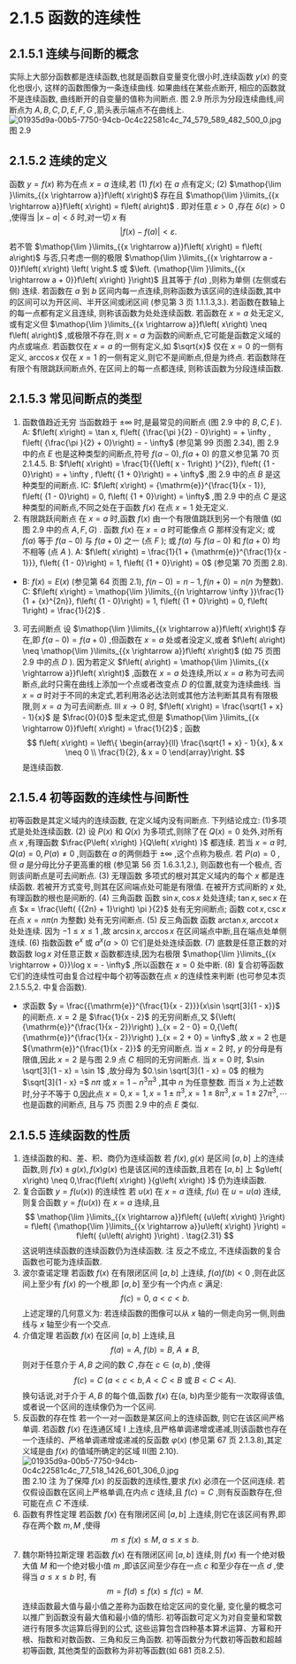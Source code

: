 # 2.1.5 函数的连续性
## 2.1.5.1 连续与间断的概念
实际上大部分函数都是连续函数,也就是函数自变量变化很小时,连续函数 $y\left( x\right)$ 的变化也很小, 这样的函数图像为一条连续曲线. 如果曲线在某些点断开, 相应的函数就不是连续函数, 曲线断开的自变量的值称为间断点. 图 2.9 所示为分段连续曲线,间断点为 $A, B, C, D, E, F, G$ ,箭头表示端点不在曲线上.
![01935d9a-00b5-7750-94cb-0c4c22581c4c_74_579_589_482_500_0.jpg](/images/01935d9a-00b5-7750-94cb-0c4c22581c4c_74_579_589_482_500_0.jpg)
图 2.9
## 2.1.5.2 连续的定义
函数 $y = f\left( x\right)$ 称为在点 $x = a$ 连续,若
(1) $f\left( x\right)$ 在 $a$ 点有定义;
(2) $\mathop{\lim }\limits_{{x \rightarrow  a}}f\left( x\right)$ 存在且 $\mathop{\lim }\limits_{{x \rightarrow  a}}f\left( x\right)  = f\left( a\right)$ .
即对任意 $\varepsilon  > 0$ ,存在 $\delta \left( \varepsilon \right)  > 0$ ,使得当 $\left| {x - a}\right|  < \delta$ 时,对一切 $x$ 有
$$
\left| {f\left( x\right)  - f\left( a\right) }\right|  < \varepsilon . \tag{2.30}
$$
若不管 $\mathop{\lim }\limits_{{x \rightarrow  a}}f\left( x\right)  = f\left( a\right)$ 与否,只考虑一侧的极限 $\mathop{\lim }\limits_{{x \rightarrow  a - 0}}f\left( x\right) \left( \right.$ 或 $\left. {\mathop{\lim }\limits_{{x \rightarrow  a + 0}}f\left( x\right) }\right)$ 且其等于 $f\left( a\right)$ ,则称为单侧 (左侧或右侧) 连续.
若函数在 $a$ 到 $b$ 区间内每一点连续,则称函数为该区间的连续函数,其中的区间可以为开区间、半开区间或闭区间 (参见第 3 页 1.1.1.3,3.). 若函数在数轴上的每一点都有定义且连续, 则称该函数为处处连续函数.
若函数在 $x = a$ 处无定义,或有定义但 $\mathop{\lim }\limits_{{x \rightarrow  a}}f\left( x\right)  \neq  f\left( a\right)$ ,或极限不存在,则 $x = a$ 为函数的间断点,它可能是函数定义域的内点或端点.
若函数仅在 $x = a$ 的一侧有定义,如 $\sqrt{x}$ 仅在 $x = 0$ 的一侧有定义, $\arccos x$ 仅在 $x = 1$ 的一侧有定义,则它不是间断点,但是为终点.
若函数除在有限个有限跳跃间断点外, 在区间上的每一点都连续, 则称该函数为分段连续函数.
## 2.1.5.3 常见间断点的类型
1. 函数值趋近无穷
当函数趋于 $\pm  \infty$ 时,是最常见的间断点 (图 2.9 中的 $B, C, E$ ).
A: $f\left( x\right)  = \tan x, f\left( {\frac{\pi }{2} - 0}\right)  =  + \infty , f\left( {\frac{\pi }{2} + 0}\right)  =  - \infty$ (参见第 99 页图 2.34), 图 2.9 中的点 $E$ 也是这种类型的间断点,符号 $f\left( {a - 0}\right) , f\left( {a + 0}\right)$ 的意义参见第 70 页 2.1.4.5.
B: $f\left( x\right)  = \frac{1}{{\left( x - 1\right) }^{2}}, f\left( {1 - 0}\right)  =  + \infty , f\left( {1 + 0}\right)  =  + \infty$ ,图 2.9 中的点 $B$ 是这种类型的间断点.
IC: $f\left( x\right)  = {\mathrm{e}}^{\frac{1}{x - 1}}, f\left( {1 - 0}\right)  = 0, f\left( {1 + 0}\right)  = \infty$ ,图 2.9 中的点 $C$ 是这种类型的间断点,不同之处在于函数 $f\left( x\right)$ 在点 $x = 1$ 处无定义.
2. 有限跳跃间断点
在 $x = a$ 时,函数 $f\left( x\right)$ 由一个有限值跳跃到另一个有限值 (如图 2.9 中的点 $A, F, G)$ . 函数 $f\left( x\right)$ 在 $x = a$ 时可能像点 $G$ 那样没有定义; 或 $f\left( a\right)$ 等于 $f\left( {a - 0}\right)$ 与 $f\left( {a + 0}\right)$ 之一 (点 $F$ ); 或 $f\left( a\right)$ 与 $f\left( {a - 0}\right)$ 和 $f\left( {a + 0}\right)$ 均不相等 (点 $A$ ).
A: $f\left( x\right)  = \frac{1}{1 + {\mathrm{e}}^{\frac{1}{x - 1}}}, f\left( {1 - 0}\right)  = 1, f\left( {1 + 0}\right)  = 0$ (参见第 70 页图 2.8).
- B: $f\left( x\right)  = E\left( x\right)$ (参见第 64 页图 2.1), $f\left( {n - 0}\right)  = n - 1, f\left( {n + 0}\right)  = n(n$ 为整数).
C: $f\left( x\right)  = \mathop{\lim }\limits_{{n \rightarrow  \infty }}\frac{1}{1 + {x}^{2n}}, f\left( {1 - 0}\right)  = 1, f\left( {1 + 0}\right)  = 0, f\left( 1\right)  = \frac{1}{2}$ .
3. 可去间断点
设 $\mathop{\lim }\limits_{{x \rightarrow  a}}f\left( x\right)$ 存在,即 $f\left( {a - 0}\right)  = f\left( {a + 0}\right)$ ,但函数在 $x = a$ 处或者没定义,或者 $f\left( a\right)  \neq  \mathop{\lim }\limits_{{x \rightarrow  a}}f\left( x\right)$ (如 75 页图 2.9 中的点 $D$ ). 因为若定义 $f\left( a\right)  = \mathop{\lim }\limits_{{x \rightarrow  a}}f\left( x\right)$ ,函数在 $x = a$ 处连续,所以 $x = a$ 称为可去间断点,此时只需在曲线上添加一个点或者改变点 $D$ 的位置,就变为连续曲线. 当 $x = a$ 时对于不同的未定式,若利用洛必达法则或其他方法判断其具有有限极限,则 $x = a$ 为可去间断点.
III $x \rightarrow  0$ 时, $f\left( x\right)  = \frac{\sqrt{1 + x} - 1}{x}$ 是 $\frac{0}{0}$ 型未定式,但是 $\mathop{\lim }\limits_{{x \rightarrow  0}}f\left( x\right)  = \frac{1}{2}$ ; 函数
$$
f\left( x\right)  = \left\{  \begin{array}{ll} \frac{\sqrt{1 + x} - 1}{x}, & x \neq  0 \\  \frac{1}{2}, & x = 0 \end{array}\right.
$$
是连续函数.
## 2.1.5.4 初等函数的连续性与间断性
初等函数是其定义域内的连续函数, 在定义域内没有间断点. 下列结论成立:
(1)多项式是处处连续函数.
(2) 设 $P\left( x\right)$ 和 $Q\left( x\right)$ 为多项式,则除了在 $Q\left( x\right)  = 0$ 处外,对所有点 $x$ ,有理函数 $\frac{P\left( x\right) }{Q\left( x\right) }$ 都连续. 若当 $x = a$ 时, $Q\left( a\right)  = 0, P\left( a\right)  \neq  0$ ,则函数在 $a$ 的两侧趋于 $\pm  \infty$ ,这个点称为极点. 若 $P\left( a\right)  = 0$ ,但 $a$ 是分母比分子更高重的根 (参见第 56 页 1.6.3.1,2.), 则函数也有一个极点, 否则该间断点是可去间断点.
(3) 无理函数 多项式的根对其定义域内的每个 $x$ 都是连续函数. 若被开方式变号,则其在区间端点处可能是有限值. 在被开方式间断的 $x$ 处,有理函数的根也是间断的.
(4) 三角函数 函数 $\sin x,\cos x$ 处处连续; $\tan x,\sec x$ 在点 $x = \frac{\left( {{2n} + 1}\right) \pi }{2}$ 处有无穷间断点; 函数 $\cot x,\csc x$ 在点 $x = {n\pi }(n$ 为整数) 处有无穷间断点.
(5) 反三角函数 函数 $\arctan x,\operatorname{arccot}x$ 处处连续. 因为 $- 1 \leq  x \leq  1$ ,故 $\arcsin x,\arccos x$ 在区间端点中断,且在端点处单侧连续.
(6) 指数函数 ${\mathrm{e}}^{x}$ 或 ${a}^{x}\left( {a > 0}\right)$ 它们是处处连续函数.
(7) 底数是任意正数的对数函数 $\log x$ 对任意正数 $x$ 函数都连续,因为右极限 $\mathop{\lim }\limits_{{x \rightarrow   + 0}}\log x =  - \infty$ ,所以函数在 $x = 0$ 处中断.
(8) 复合初等函数 它们的连续性可由复合过程中每个初等函数在点 $x$ 的连续性来判断 (也可参见本页 2.1.5.5,2. 中复合函数).
- 求函数 $y = \frac{{\mathrm{e}}^{\frac{1}{x - 2}}}{x\sin \sqrt[3]{1 - x}}$ 的间断点. $x = 2$ 是 $\frac{1}{x - 2}$ 的无穷间断点,又 ${\left( {\mathrm{e}}^{\frac{1}{x - 2}}\right) }_{x = 2 - 0} = 0,{\left( {\mathrm{e}}^{\frac{1}{x - 2}}\right) }_{x = 2 + 0} = \infty$ ,故 $x = 2$ 也是 ${\mathrm{e}}^{\frac{1}{x - 2}}$ 的无穷间断点. 当 $x = 2$ 时, $y$ 的分母是有限值,因此 $x = 2$ 是与图 2.9 点 $C$ 相同的无穷间断点.
当 $x = 0$ 时, $\sin \sqrt[3]{1 - x} = \sin 1$ ,故分母为 $0.\sin \sqrt[3]{1 - x} = 0$ 的根为 $\sqrt[3]{1 - x} =$ ${n\pi }$ 或 $x = 1 - {n}^{3}{\pi }^{3}$ ,其中 $n$ 为任意整数. 而当 $x$ 为上述数时,分子不等于 0,因此点 $x = 0, x = 1, x = 1 \pm  {\pi }^{3}, x = 1 \pm  8{\pi }^{3}, x = 1 \pm  {27}{\pi }^{3},\cdots$ 也是函数的间断点, 且与 75 页图 2.9 中的点 $E$ 类似.
## 2.1.5.5 连续函数的性质
1. 连续函数的和、差、积、商仍为连续函数
若 $f\left( x\right) , g\left( x\right)$ 是区间 $\left\lbrack  {a, b}\right\rbrack$ 上的连续函数,则 $f\left( x\right)  \pm  g\left( x\right) , f\left( x\right) g\left( x\right)$ 也是该区间的连续函数,且若在 $\left\lbrack  {a, b}\right\rbrack$ 上 $g\left( x\right)  \neq  0,\frac{f\left( x\right) }{g\left( x\right) }$ 仍为连续函数.
2. 复合函数 $y = f\left( {u\left( x\right) }\right)$ 的连续性
若 $u\left( x\right)$ 在 $x = a$ 连续, $f\left( u\right)$ 在 $u = u\left( a\right)$ 连续,则复合函数 $y = f\left( {u\left( x\right) }\right)$ 在
$x = a$ 连续,且
$$
\mathop{\lim }\limits_{{x \rightarrow  a}}f\left( {u\left( x\right) }\right)  = f\left( {\mathop{\lim }\limits_{{x \rightarrow  a}}u\left( x\right) }\right)  = f\left( {u\left( a\right) }\right) . \tag{2.31}
$$
这说明连续函数的连续函数仍为连续函数.
注 反之不成立, 不连续函数的复合函数也可能为连续函数.
3. 波尔查诺定理
若函数 $f\left( x\right)$ 在有限闭区间 $\left\lbrack  {a, b}\right\rbrack$ 上连续, $f\left( a\right) f\left( b\right)  < 0$ ,则在此区间上至少有 $f\left( x\right)$ 的一个根,即 $\left\lbrack  {a, b}\right\rbrack$ 至少有一个内点 $c$ 满足:
$$
f\left( c\right)  = 0,\;a < c < b. \tag{2.32}
$$
上述定理的几何意义为: 若连续函数的图像可以从 $x$ 轴的一侧走向另一侧,则曲线与 $x$ 轴至少有一个交点.
4. 介值定理
若函数 $f\left( x\right)$ 在区间 $\left\lbrack  {a, b}\right\rbrack$ 上连续,且
$$
f\left( a\right)  = A,\;f\left( b\right)  = B,\;A \neq  B, \tag{2.33a}
$$
则对于任意介于 $A, B$ 之间的数 $C$ ,存在 $c \in  \left( {a, b}\right)$ ,使得
$$
f\left( c\right)  = C\;\left( {a < c < b, A < C < B\text{ 或 }B < C < A}\right) . \tag{2.33b}
$$
换句话说,对于介于 $A, B$ 的每个值,函数 $f\left( x\right)$ 在(a, b)内至少能有一次取得该值, 或者说一个区间的连续像仍为一个区间.
5. 反函数的存在性
若一个一对一函数是某区间上的连续函数, 则它在该区间严格单调.
若函数 $f\left( x\right)$ 在连通区域 I 上连续,且严格单调递增或递减,则该函数也存在一个连续的、严格单调递增或递减的反函数 $\varphi \left( x\right)$ (参见第 67 页 2.1.3.8),其定义域是由 $f\left( x\right)$ 的值域所确定的区域 II(图 2.10).
![01935d9a-00b5-7750-94cb-0c4c22581c4c_77_518_1426_601_306_0.jpg](/images/01935d9a-00b5-7750-94cb-0c4c22581c4c_77_518_1426_601_306_0.jpg)
图 2.10
注 为了保障 $f\left( x\right)$ 的反函数的连续性,要求 $f\left( x\right)$ 必须在一个区间连续. 若仅假设函数在区间上严格单调,在内点 $c$ 连续,且 $f\left( c\right)  = C$ ,则有反函数存在,但可能在点 $C$ 不连续.
6. 函数有界性定理
若函数 $f\left( x\right)$ 在有限闭区间 $\left\lbrack  {a, b}\right\rbrack$ 上连续,则它在该区间有界,即存在两个数 $m, M$ ,使得
$$
m \leq  f\left( x\right)  \leq  M,\;a \leq  x \leq  b. \tag{2.34}
$$
7. 魏尔斯特拉斯定理
若函数 $f\left( x\right)$ 在有限闭区间 $\left\lbrack  {a, b}\right\rbrack$ 连续,则 $f\left( x\right)$ 有一个绝对极大值 $M$ 和一个绝对极小值 $m$ ,即该区间至少存在一点 $c$ 和至少存在一点 $d$ ,使得当 $a \leq  x \leq  b$ 时, 有
$$
m = f\left( d\right)  \leq  f\left( x\right)  \leq  f\left( c\right)  = M. \tag{2.35}
$$
连续函数最大值与最小值之差称为函数在给定区间的变化量, 变化量的概念可以推广到函数没有最大值和最小值的情形.
初等函数可定义为对自变量和常数进行有限多次运算后得到的公式, 这些运算包含四种基本算术运算、方幂和开根、指数和对数函数、三角和反三角函数. 初等函数分为代数初等函数和超越初等函数, 其他类型的函数称为非初等函数(如 681 页8.2.5).